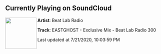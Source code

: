 ## Currently Playing on SoundCloud

[<img align="left" width="100" src="https://i1.sndcdn.com/artworks-bkX7L2qyvmxSzkMi-S3pB6A-t50x50.jpg">](https://soundcloud.com/beatlabradio/eastghost-exclusive-mix-beat-lab-radio-300)

**Artist**: Beat Lab Radio 

**Track**: EASTGHOST - Exclusive Mix - Beat Lab Radio 300

Last updated at 7/21/2020, 10:03:59 PM
